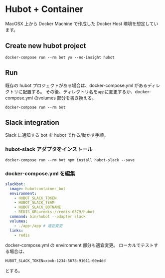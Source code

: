# Hubot + Container
MacOSX 上から Docker Machine で作成した Docker Host 環境を想定しています。

## Create new hubot project

```
docker-compose run --rm bot yo --no-insight hubot
```

## Run
既存の hubot プロジェクトがある場合は、docker-compose.yml があるディレクトリに配置する。
その後、ディレクトリ名を`app`に変更するか、docker-compose.yml のvolumes 部分を書き換える。

```
docker-compose run --rm bot
```

## Slack integration
Slack に通知する bot を hubot で作る/動かす手順。

### hubot-slack アダプタをインストール

```
docker-compose run --rm bot npm install hubot-slack --save
```

### docker-compose.yml を編集

```docker-compose.yml
slackbot:
  image: hubotcontainer_bot
  environment:
    - HUBOT_SLACK_TOKEN
    - HUBOT_SLACK_TEAM
    - HUBOT_SLACK_BOTNAME
    - REDIS_URL=redis://redis:6379/hubot
  command: bin/hubot --adapter slack
  volumes:
    - ./app:/app # 適宜変更
  links:
    - redis
```

docker-compose.yml の environment 部分も適宜変更。
ローカルでテストする場合は、

```
HUBOT_SLACK_TOKEN=xoxb-1234-5678-91011-00e4dd
```

とする。
